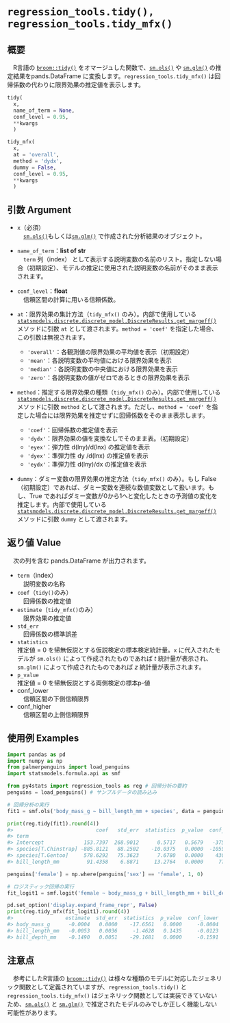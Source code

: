# `regression_tools.tidy(), regression_tools.tidy_mfx()`

## 概要

　R言語の [`broom::tidy()`](https://broom.tidymodels.org/reference/tidy.lm.html) をオマージュした関数で、[`sm.ols()`](https://www.statsmodels.org/stable/generated/statsmodels.regression.linear_model.OLS.html) や [`sm.glm()`](https://www.statsmodels.org/devel/generated/statsmodels.genmod.generalized_linear_model.GLM.html) の推定結果をpands.DataFrame に変換します。`regression_tools.tidy_mfx()` は回帰係数の代わりに限界効果の推定値を表示します。

```python
tidy(
  x, 
  name_of_term = None,
  conf_level = 0.95,
  **kwargs
  )

tidy_mfx(
  x, 
  at = 'overall', 
  method = 'dydx', 
  dummy = False, 
  conf_level = 0.95, 
  **kwargs
  )
```

## 引数 Argument

- `x`（必須）</br>
　[`sm.ols()`](https://www.statsmodels.org/stable/generated/statsmodels.regression.linear_model.OLS.html)もしくは[`sm.glm()`](https://www.statsmodels.org/devel/generated/statsmodels.genmod.generalized_linear_model.GLM.html) で作成された分析結果のオブジェクト。
- `name_of_term`：**list of str**</br>
　`term` 列（index） として表示する説明変数の名前のリスト。指定しない場合（初期設定）、モデルの推定に使用された説明変数の名前がそのまま表示されます。
- `conf_level`：**float**</br>
　信頼区間の計算に用いる信頼係数。

- `at`：限界効果の集計方法（`tidy_mfx()` のみ）。内部で使用している[`statsmodels.discrete.discrete_model.DiscreteResults.get_margeff()`](https://www.statsmodels.org/devel/generated/statsmodels.discrete.discrete_model.DiscreteResults.get_margeff.html) メソッドに引数 `at` として渡されます。`method = 'coef'` を指定した場合、この引数は無視されます。
    - `'overall'`：各観測値の限界効果の平均値を表示（初期設定）
    - `'mean'`：各説明変数の平均値における限界効果を表示
    - `'median'`：各説明変数の中央値における限界効果を表示
    - `'zero'`：各説明変数の値がゼロであるときの限界効果を表示

- `method`：推定する限界効果の種類（`tidy_mfx()` のみ）。内部で使用している[`statsmodels.discrete.discrete_model.DiscreteResults.get_margeff()`](https://www.statsmodels.org/devel/generated/statsmodels.discrete.discrete_model.DiscreteResults.get_margeff.html) メソッドに引数 `method` として渡されます。ただし、`method = 'coef'` を指定した場合には限界効果を推定せずに回帰係数をそのまま表示します。
    - `'coef'`：回帰係数の推定値を表示
    - `'dydx'`：限界効果の値を変換なしでそのまま表。（初期設定）
    - `'eyex'`：弾力性 d(lny)/d(lnx) の推定値を表示
    - `'dyex'`：準弾力性 dy /d(lnx) の推定値を表示
    - `'eydx'`：準弾力性 d(lny)/dx の推定値を表示

- `dummy`：ダミー変数の限界効果の推定方法（`tidy_mfx()` のみ）。もし False （初期設定）であれば、ダミー変数を連続な数値変数として扱います。もし、True であればダミー変数が0から1へと変化したときの予測値の変化を推定します。内部で使用している[`statsmodels.discrete.discrete_model.DiscreteResults.get_margeff()`](https://www.statsmodels.org/devel/generated/statsmodels.discrete.discrete_model.DiscreteResults.get_margeff.html) メソッドに引数 `dummy` として渡されます。

## 返り値 Value

　次の列を含む pands.DataFrame が出力されます。

- `term`（index）</br>
　説明変数の名称
- `coef`（`tidy()`のみ）</br>
　回帰係数の推定値
- `estimate`（`tidy_mfx()`のみ）</br>
　限界効果の推定値
- `std_err`</br>
　回帰係数の標準誤差
- `statistics`</br>
  推定値 = 0 を帰無仮説とする仮説検定の標本検定統計量。`x` に代入されたモデルが `sm.ols()` によって作成されたものであれば $t$ 統計量が表示され、`sm.glm()` によって作成されたものであれば $z$ 統計量が表示されます。
- `p_value`</br>
  推定値 = 0 を帰無仮説とする両側検定の標本p-値
- conf_lower</br>
　信頼区間の下側信頼限界
- conf_higher</br>
　信頼区間の上側信頼限界

## 使用例 Examples

```python
import pandas as pd
import numpy as np
from palmerpenguins import load_penguins
import statsmodels.formula.api as smf

from py4stats import regression_tools as reg # 回帰分析の要約
penguins = load_penguins() # サンプルデータの読み込み
```

```python
# 回帰分析の実行
fit1 = smf.ols('body_mass_g ~ bill_length_mm + species', data = penguins).fit()

print(reg.tidy(fit1).round(4))
#>                           coef   std_err  statistics  p_value  conf_lower  conf_higher
#> term                                                                                  
#> Intercept             153.7397  268.9012      0.5717   0.5679   -375.1910     682.6704
#> species[T.Chinstrap] -885.8121   88.2502    -10.0375   0.0000  -1059.4008    -712.2234
#> species[T.Gentoo]     578.6292   75.3623      7.6780   0.0000    430.3909     726.8674
#> bill_length_mm         91.4358    6.8871     13.2764   0.0000     77.8888     104.9828
```


```python
penguins['female'] = np.where(penguins['sex'] == 'female', 1, 0)

# ロジスティック回帰の実行
fit_logit1 = smf.logit('female ~ body_mass_g + bill_length_mm + bill_depth_mm', data = penguins).fit()

pd.set_option('display.expand_frame_repr', False)
print(reg.tidy_mfx(fit_logit1).round(4))
#>                 estimate  std_err  statistics  p_value  conf_lower  conf_higher
#> body_mass_g      -0.0004   0.0000    -17.6561   0.0000     -0.0004      -0.0003
#> bill_length_mm   -0.0053   0.0036     -1.4628   0.1435     -0.0123       0.0018
#> bill_depth_mm    -0.1490   0.0051    -29.1681   0.0000     -0.1591      -0.1390
```

## 注意点

　参考にしたR言語の [`broom::tidy()`](https://broom.tidymodels.org/reference/tidy.lm.html) は様々な種類のモデルに対応したジェネリック関数として定義されていますが、`regression_tools.tidy()` と `regression_tools.tidy_mfx()` はジェネリック関数としては実装できていないため、[`sm.ols()`](https://www.statsmodels.org/stable/generated/statsmodels.regression.linear_model.OLS.html) と [`sm.glm()`](https://www.statsmodels.org/devel/generated/statsmodels.genmod.generalized_linear_model.GLM.html) で推定されたモデルのみでしか正しく機能しない可能性があります。
